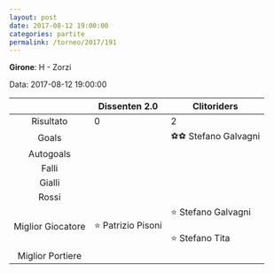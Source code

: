 ```yaml
---
layout: post
date: 2017-08-12 19:00:00
categories: partite
permalink: /torneo/2017/191
---
```

**Girone**: H - Zorzi

Data: 2017-08-12 19:00:00

| | Dissenten 2.0 | Clitoriders |
|:-----:|-----|-----|
Risultato|0|2
Goals||⚽⚽ Stefano Galvagni<br/>
Autogoals||
Falli||
Gialli||
Rossi||
Miglior Giocatore|⭐ Patrizio Pisoni<br/>|⭐ Stefano Galvagni<br/><br/>⭐ Stefano Tita<br/>
Miglior Portiere||